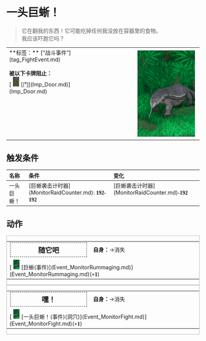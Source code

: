 # 一头巨蜥！  
> 它在翻我的东西！它可能吃掉任何我没放在容器里的食物。<br>我应该吓跑它吗？  
  
<style>
        .table5923 th,td{
            text-align:left;
            vertical-align:top;
        }
        </style><table class="table table-bordered table5923" data-toggle="table"  data-show-header="false"><thead style="display:none"><tr ><th  style="width:50%;"  >title</th><th  style="width:50%;"  ></th></tr></thead><tr ><td  style="width:50%;"  >**标签：**	[“战斗事件”](tag_FightEvent.md)<br><br><b>被以下卡牌阻止：</b><br>[<div style="width:25px;display:inline-block;text-align:center"><img decoding="async" src="../wiki/Sprite/Door.png" href="a.md" style="max-width:25px;max-height:25px;"></div>[门](Imp_Door.md)](Imp_Door.md)</td><td  style="width:50%;"  ><div style="float:right; margin:5px"><div class="gamecard" style="width:150px; height:225px;"><a href="Event_MonitorRaid.md" style="color:black"><img decoding="async" src="../wiki/Sprite/MonitorEvent.png" class="cardimage" style="max-width:150px;max-height:225px;"><span style="font-size: 25px;">一头巨蜥！</span></a></div></div></td></tr></tbody></table>  
  
## 触发条件  
<style>
        .table5266 th,td{
            text-align:left;
            vertical-align:top;
        }
        </style><table class="table table-bordered table5266" data-toggle="table"  ><thead style=""><tr ><th  style=""  >名称</th><th  style=""  >条件</th><th  style=""  >变化</th></tr></thead><tr ><td  style=""  >一头巨蜥！</td><td  style=""  >[巨蜥袭击计时器](MonitorRaidCounter.md): <span style="font-family:ui-monospace"><b>192-192</b></span></td><td  style=""  >[巨蜥袭击计时器](MonitorRaidCounter.md)<span style="font-family:ui-monospace"><b>-192</b></span></td></tr></tbody></table>  
  
## 动作  
<div  style="border:1px solid #BBB"><table><tr><td rowspan="2" style="width:200px;text-align:center;font-size:1.3em;font-weight:bold"><div style="padding:5px;border:1px dashed #333"><div>随它吧</div></div></td><td></td></tr><tr><td><b>自身：</b>→消失</td></tr><tr><td colspan="2">[<div style="width:25px;display:inline-block;text-align:center"><img decoding="async" src="../wiki/Sprite/MonitorEvent.png" href="a.md" style="max-width:25px;max-height:25px;"></div>[巨蜥(事件)](Event_MonitorRummaging.md)](Event_MonitorRummaging.md)(<span style="font-family:ui-monospace"><b>+1</b></span>)</td></tr></table></div>  
<div  style="border:1px solid #BBB"><table><tr><td rowspan="2" style="width:200px;text-align:center;font-size:1.3em;font-weight:bold"><div style="padding:5px;border:1px dashed #333"><div>嘿！</div></div></td><td></td></tr><tr><td><b>自身：</b>→消失</td></tr><tr><td colspan="2">[<div style="width:25px;display:inline-block;text-align:center"><img decoding="async" src="../wiki/Sprite/MonitorEvent.png" href="a.md" style="max-width:25px;max-height:25px;"></div>[一头巨蜥！(事件)(洞穴)](Event_MonitorFight.md)](Event_MonitorFight.md)(<span style="font-family:ui-monospace"><b>+1</b></span>)</td></tr></table></div>  
  
  


<script>document.title="一头巨蜥！ - 卡牌生存百科 Card Survival Wiki";</script>